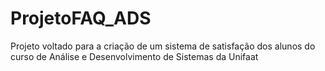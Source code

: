 # ProjetoFAQ_ADS
Projeto voltado para a criação de um sistema de satisfação dos alunos do curso de Análise e Desenvolvimento de Sistemas da Unifaat
